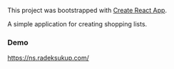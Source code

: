 This project was bootstrapped with [Create React App](https://github.com/facebookincubator/create-react-app).

A simple application for creating shopping lists.

### Demo

https://ns.radeksukup.com/
